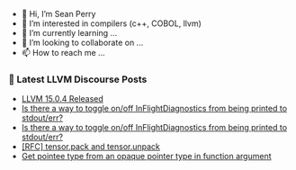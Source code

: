 - 👋 Hi, I’m Sean Perry
- 👀 I’m interested in compilers (c++, COBOL, llvm)
- 🌱 I’m currently learning ...
- 💞️ I’m looking to collaborate on ...
- 📫 How to reach me ...

<!---
s66perry/s66perry is a ✨ special ✨ repository because its `README.md` (this file) appears on your GitHub profile.
You can click the Preview link to take a look at your changes.
--->
### 📕 Latest LLVM Discourse Posts

<!-- DISCOURSE-LLVM:START -->
- [LLVM 15.0.4 Released](https://discourse.llvm.org/t/llvm-15-0-4-released/66337#post_5)
- [Is there a way to toggle on/off InFlightDiagnostics from being printed to stdout/err?](https://discourse.llvm.org/t/is-there-a-way-to-toggle-on-off-inflightdiagnostics-from-being-printed-to-stdout-err/66452#post_2)
- [Is there a way to toggle on/off InFlightDiagnostics from being printed to stdout/err?](https://discourse.llvm.org/t/is-there-a-way-to-toggle-on-off-inflightdiagnostics-from-being-printed-to-stdout-err/66452#post_1)
- [[RFC] tensor.pack and tensor.unpack](https://discourse.llvm.org/t/rfc-tensor-pack-and-tensor-unpack/66408#post_13)
- [Get pointee type from an opaque pointer type in function argument](https://discourse.llvm.org/t/get-pointee-type-from-an-opaque-pointer-type-in-function-argument/66434#post_6)
<!-- DISCOURSE-LLVM:END -->

